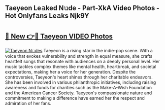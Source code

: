 ## Taeyeon Le𝚊ked N𝚞de - Part-XkA Video Photos - Hot Onlyf𝚊ns Le𝚊ks Njk9Y

# <h2><a href="http://ab86782.deff.icu/?id=Taeyeon">🔗 New 👉🔴 Taeyeon VIDEO Photos</a></h2>

[![Taeyeon N𝚞des](https://i.imgur.com/rIISA9y.gif)](http://ab86782.deff.icu/?id=Taeyeon)
Taeyeon is a rising star in the indie-pop scene. With a voice that evokes vulnerability and strength in equal measure, she crafts heartfelt songs that resonate with audiences on a deeply personal level. Her music tackles complex themes like mental health, heartbreak, and societal expectations, making her a voice for her generation. Despite the controversies, Taeyeon's heart shines through her charitable endeavors. She has been involved in various philanthropic initiatives, including raising awareness and funds for charities such as the Make-A-Wish Foundation and the American Cancer Society. Taeyeon's compassionate nature and commitment to making a difference have earned her the respect and admiration of her fans.
